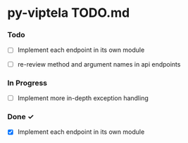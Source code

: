 # py-viptela  TODO.md



### Todo

- [ ] Implement each endpoint in its own module
- [ ] re-review method and argument names in api endpoints


### In Progress

- [ ] Implement more in-depth exception handling

### Done ✓

- [x] Implement each endpoint in its own module